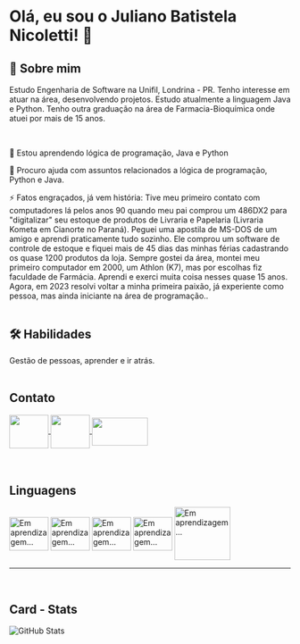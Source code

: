 # Olá, eu sou o Juliano Batistela Nicoletti! 👋


## 🚀 Sobre mim
Estudo Engenharia de Software na Unifil, Londrina - PR. Tenho interesse em atuar na área, desenvolvendo projetos.
Estudo atualmente a linguagem Java e Python.
Tenho outra graduação na área de Farmacia-Bioquímica onde atuei por mais de 15 anos.

<br>

🧠 Estou aprendendo lógica de programação, Java e Python

🤔 Procuro ajuda com assuntos relacionados a lógica de programação, Python e Java.

⚡️ Fatos engraçados, já vem história:
Tive meu primeiro contato com computadores lá pelos anos 90 quando meu pai comprou um 486DX2 para "digitalizar" seu estoque de produtos de Livraria e Papelaria (Livraria Kometa em Cianorte no Paraná). Peguei uma apostila de MS-DOS de um amigo e aprendi praticamente tudo sozinho. Ele comprou um software de controle de estoque e fiquei mais de 45 dias das minhas férias cadastrando os quase 1200 produtos da loja. Sempre gostei da área, montei meu primeiro computador em 2000, um Athlon (K7), mas por escolhas fiz faculdade de Farmácia. Aprendi e exerci muita coisa nesses quase 15 anos. Agora, em 2023 resolvi voltar a minha primeira paixão, já experiente como pessoa, mas ainda iniciante na área de programação..
<br>
<br>

## 🛠 Habilidades
Gestão de pessoas, aprender e ir atrás.
<br>
<br>
## Contato
<a href="https://www.linkedin.com/in/juliano-nicoletti-06549359/">
<div>
    <img src="https://cdn.jsdelivr.net/gh/devicons/devicon/icons/linkedin/linkedin-original.svg" align="center" height="60"width="70">
<a href="https://www.facebook.com/juliano.nicoletti">
    <img src="https://cdn.jsdelivr.net/gh/devicons/devicon/icons/facebook/facebook-original.svg" align="center" height="60"width="70">
    <a href="https://www.dio.me/users/junicoletti81">
    <img src="https://lp.dio.me/wp-content/uploads/2023/03/LOGO-DIO-COLOR.png" align="center" height="50"width="100">
</div>
</a>
<br>
<br>

## Linguagens
<div>
    <img src="https://cdn.jsdelivr.net/gh/devicons/devicon/icons/python/python-original.svg" align="center" height="60"width="70" title="Em aprendizagem..."/>
    <img src="https://cdn.jsdelivr.net/gh/devicons/devicon/icons/java/java-original.svg" align="center" height="60"width="70" title="Em aprendizagem..."/> 
    <img src="https://seeklogo.com/images/G/github-logo-2E3852456C-seeklogo.com.png" align="center" height="60"width="70" title="Em aprendizagem..."/>
    <img src="https://miro.medium.com/v2/resize:fit:400/1*hX_l9M_WJkaupAwEwB7mZQ.png" align="center" height="60"width="70" title="Em aprendizagem..."/> 
    <img src="https://icon-library.com/images/markdown-icon/markdown-icon-4.jpg" align="center" height="95"width="100" title="Em aprendizagem..."/>   
    
</div>

____

<br>

## Card - Stats


![GitHub Stats](https://github-readme-stats.vercel.app/api?username=julianonicoletti&theme=transparent&bg_color=000&border_color=30A3DC&show_icons=true&icon_color=30A3DC&title_color=E94D5F&text_color=FFF)





